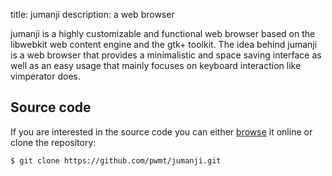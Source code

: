 title: jumanji
description: a web browser

jumanji is a highly customizable and functional web browser based on the
libwebkit web content engine and the gtk+ toolkit. The idea behind jumanji is a
web browser that provides a minimalistic and space saving interface as well as
an easy usage that mainly focuses on keyboard interaction like vimperator does.

## Source code
If you are interested in the source code you can either
[browse](https://git.pwmt.org) it online or clone the repository:

    $ git clone https://github.com/pwmt/jumanji.git
